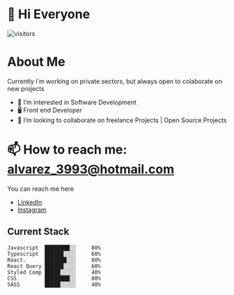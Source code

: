 # 👋 Hi Everyone

![visitors](https://visitor-badge-reloaded.herokuapp.com/badge?page_id=JoseAlvarezHdz1&color=2c2c2c)

# About Me
Currently i'm working on private sectors, but always open to colaborate on new projects

- 👀 I’m interested in Software Development 
- 🖥 Front end Developer
- 💞️ I’m looking to collaborate on freelance Projects | Open Source Projects

# 📫 How to reach me: alvarez_3993@hotmail.com
You can reach me here 
 - [LinkedIn](https://www.linkedin.com/in/josedejesusalvarezhernandez)
 - [Instagram](https://www.instagram.com/alvarezhjj)

## Current Stack 

```text
Javascript  ████████░░     80%
Typescript  ██████░░░░     60%
React.      ███████░░░     80%
React Query ██████░░░░     60%
Styled Comp █████░░░░░     40%
CSS         ████████░░     80%
SASS        █████░░░░░     40%
```
